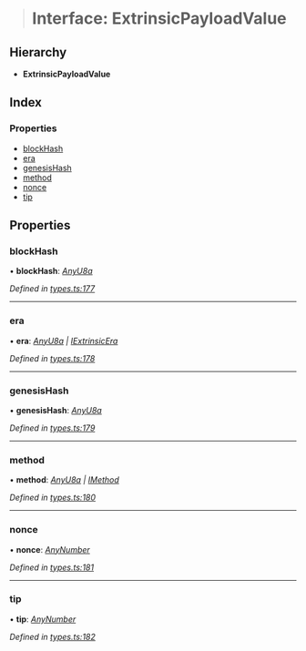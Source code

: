> # Interface: ExtrinsicPayloadValue

## Hierarchy

* **ExtrinsicPayloadValue**

## Index

### Properties

* [blockHash](_types_.extrinsicpayloadvalue.md#blockhash)
* [era](_types_.extrinsicpayloadvalue.md#era)
* [genesisHash](_types_.extrinsicpayloadvalue.md#genesishash)
* [method](_types_.extrinsicpayloadvalue.md#method)
* [nonce](_types_.extrinsicpayloadvalue.md#nonce)
* [tip](_types_.extrinsicpayloadvalue.md#tip)

## Properties

###  blockHash

• **blockHash**: *[AnyU8a](../modules/_types_.md#anyu8a)*

*Defined in [types.ts:177](https://github.com/polkadot-js/api/blob/fbd6bf1/packages/types/src/types.ts#L177)*

___

###  era

• **era**: *[AnyU8a](../modules/_types_.md#anyu8a) | [IExtrinsicEra](_types_.iextrinsicera.md)*

*Defined in [types.ts:178](https://github.com/polkadot-js/api/blob/fbd6bf1/packages/types/src/types.ts#L178)*

___

###  genesisHash

• **genesisHash**: *[AnyU8a](../modules/_types_.md#anyu8a)*

*Defined in [types.ts:179](https://github.com/polkadot-js/api/blob/fbd6bf1/packages/types/src/types.ts#L179)*

___

###  method

• **method**: *[AnyU8a](../modules/_types_.md#anyu8a) | [IMethod](_types_.imethod.md)*

*Defined in [types.ts:180](https://github.com/polkadot-js/api/blob/fbd6bf1/packages/types/src/types.ts#L180)*

___

###  nonce

• **nonce**: *[AnyNumber](../modules/_types_.md#anynumber)*

*Defined in [types.ts:181](https://github.com/polkadot-js/api/blob/fbd6bf1/packages/types/src/types.ts#L181)*

___

###  tip

• **tip**: *[AnyNumber](../modules/_types_.md#anynumber)*

*Defined in [types.ts:182](https://github.com/polkadot-js/api/blob/fbd6bf1/packages/types/src/types.ts#L182)*